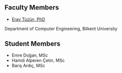 #

## Faculty Members

- [Eray Tüzün, PhD](http://www.eraytuzun.com/)

Department of Computer Engineering, Bilkent University

## Student Members

- Emre Doğan, MSc
- Hamdi Alperen Çetin, MSc
- Barış Ardıç, MSc